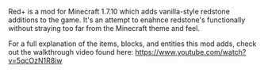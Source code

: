 Red+ is a mod for Minecraft 1.7.10 which adds vanilla-style redstone additions to the game. It's an attempt to enahnce redstone's functionally without straying too far from the Minecraft theme and feel. 

For a full explanation of the items, blocks, and entities this mod adds, check out the walkthrough video found here: https://www.youtube.com/watch?v=5qcOzN1R8iw